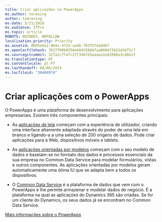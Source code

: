 ```yaml
---
title: Criar aplicações no PowerApps
ms.author: toresing
author: tomresing
ms.date: 5/21/2018
ms.audience: ITPro
ms.topic: article
ROBOTS: NOINDEX, NOFOLLOW
localization_priority: Priority
ms.assetid: 0095e6a2-884c-4733-aa4b-783f574ad4b7
ms.openlocfilehash: 7637f90b0358eb6435884faa860473622d3d72c7
ms.sourcegitcommit: 327a2c77afc2ff3d67d3aaaea1a92068a3c4bb1f
ms.translationtype: HT
ms.contentlocale: pt-PT
ms.lasthandoff: 08/06/2019
ms.locfileid: "30404974"
---
```

# <a name="create-apps-with-powerapps"></a>Criar aplicações com o PowerApps

O PowerApps é uma plataforma de desenvolvimento para aplicações empresariais. Existem três componentes principais: 
  
- As [aplicações de tela](https://go.microsoft.com/fwlink/?linkid=874495) começam com a experiência de utilizador, criando uma interface altamente adaptada através do poder de uma tela em branco e ligando-a a uma seleção de 200 origens de dados. Pode criar aplicações para a Web, dispositivos móveis e tablets. 
    
- As [aplicações orientadas por modelos](https://go.microsoft.com/fwlink/?linkid=874496) começam com o seu modelo de dados e baseiam-se no formato dos dados e processos essenciais da sua empresa no Common Data Service para modelar formulários, vistas e outros componentes. As aplicações orientadas por modelos geram automaticamente uma ótima IU que se adapta bem a todos os dispositivos. 
    
- O [Common Data Service](https://go.microsoft.com/fwlink/?linkid=874497) é a plataforma de dados que vem com o PowerApps e lhe permite armazenar e modelar dados de negócio. É a plataforma na qual as aplicações do Dynamics 365 são criadas. Se for um cliente do Dynamics, os seus dados já se encontram no Common Data Service. 
    
[Mais informações sobre o PowerApps](https://go.microsoft.com/fwlink/?linkid=874498)
  

